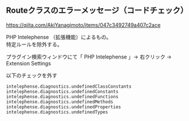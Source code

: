 ## Routeクラスのエラーメッセージ（コードチェック）
https://qiita.com/AkiYanagimoto/items/047c3492749a407c2ace  

PHP Intelephense （拡張機能）によるもの。  
特定ルールを除外する。  

プラグイン検索ウィンドウにて「 PHP Intelephense 」→ 右クリック → Extension Settings  

以下のチェックを外す
```
intelephense.diagnostics.undefinedClassConstants
intelephense.diagnostics.undefinedConstants
intelephense.diagnostics.undefinedFunctions
intelephense.diagnostics.undefinedMethods
intelephense.diagnostics.undefinedProperties
intelephense.diagnostics.undefinedTypes
```

